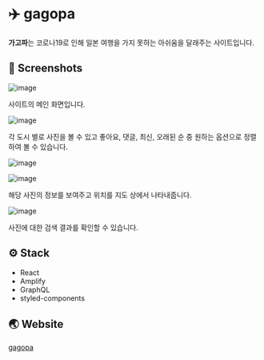 # ✈️ gagopa

**가고파**는 코로나19로 인해 일본 여행을 가지 못하는 아쉬움을 달래주는 사이트입니다.

## 📸 Screenshots

![image](https://user-images.githubusercontent.com/62840502/108593486-493ee480-73b7-11eb-991e-f32581005132.png)

사이트의 메인 화면입니다.

![image](https://user-images.githubusercontent.com/62840502/108593566-c9654a00-73b7-11eb-8650-9a6b38fab304.png)

각 도시 별로 사진을 볼 수 있고 좋아요, 댓글, 최신, 오래된 순 중 원하는 옵션으로 정렬하여 볼 수 있습니다.

![image](https://user-images.githubusercontent.com/62840502/108593656-6627e780-73b8-11eb-9df5-4f55bf1d3053.png)

![image](https://user-images.githubusercontent.com/62840502/108593650-5b6d5280-73b8-11eb-8dc1-82c9e732bcfc.png)

해당 사진의 정보를 보여주고 위치를 지도 상에서 나타내줍니다.

![image](https://user-images.githubusercontent.com/62840502/108593677-7fc92f00-73b8-11eb-8587-a9d556553d24.png)

사진에 대한 검색 결과를 확인할 수 있습니다.

## ⚙️ Stack

- React
- Amplify
- GraphQL
- styled-components

## 🌏 Website

[gagopa](https://gagopa.app)